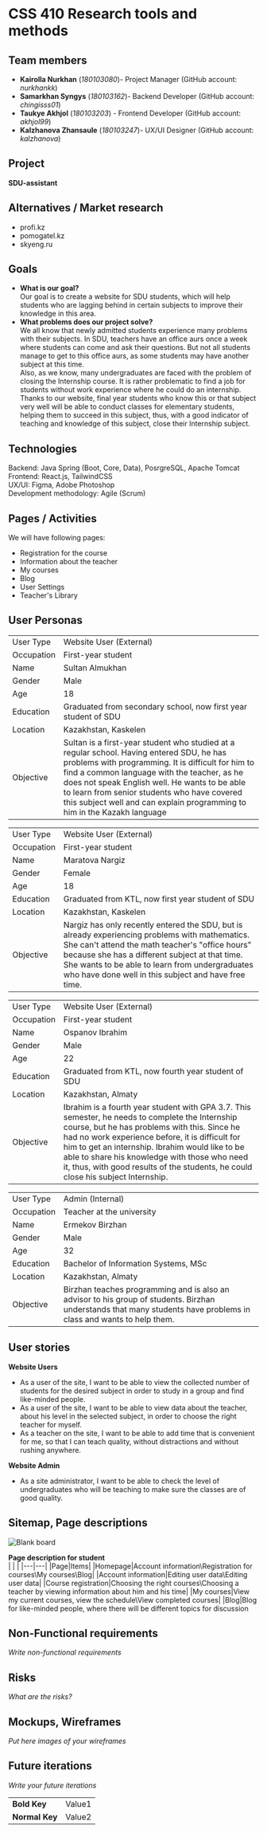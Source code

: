# CSS 410 Research tools and methods
## Team members
+ **Kairolla Nurkhan** (*180103080*)- Project Manager (GitHub account: *nurkhankk*)
+ **Samarkhan Syngys** (*180103162*)- Backend Developer (GitHub account: *chingisss01*)
+ **Taukye Akhjol** (*180103203*) - Frontend Developer (GitHub account: *akhjol99*)
+ **Kalzhanova Zhansaule** (*180103247*)- UX/UI Designer (GitHub account: *kalzhanova*)
## Project
**SDU-assistant**

## Alternatives / Market research
+ profi.kz
+ pomogatel.kz
+ skyeng.ru

## Goals
+ **What is our goal?**\
Our goal is to create a website for SDU students, which will help students who are lagging behind in certain subjects to improve their knowledge in this area.
+ **What problems does our project solve?**\
We all know that newly admitted students experience many problems with their subjects. In SDU, teachers have an office aurs once a week where students can come and ask their questions. But not all students manage to get to this office aurs, as some students may have another subject at this time.\
Also, as we know, many undergraduates are faced with the problem of closing the Internship course. It is rather problematic to find a job for students without work experience where he could do an internship.\
Thanks to our website, final year students who know this or that subject very well will be able to conduct classes for elementary students, helping them to succeed in this subject, thus, with a good indicator of teaching and knowledge of this subject, close their Internship subject.

## Technologies
Backend: Java Spring (Boot, Core, Data), PosrgreSQL, Apache Tomcat\
Frontend: React.js, TailwindCSS\
UX/UI: Figma, Adobe Photoshop\
Development methodology: Agile (Scrum)

## Pages / Activities 
We will have following pages:
- Registration for the course
- Information about the teacher
- My courses
- Blog
- User Settings
- Teacher's Library

## User Personas

|   |   |
|---|---|
|User Type|Website User (External)|
|Occupation|First-year student|
|Name|Sultan Almukhan|
|Gender|Male|
|Age|18|
|Education|Graduated from secondary school, now first year student of SDU|
|Location|Kazakhstan, Kaskelen|
|Objective|Sultan is a first-year student who studied at a regular school. Having entered SDU, he has problems with programming. It is difficult for him to find a common language with the teacher, as he does not speak English well. He wants to be able to learn from senior students who have covered this subject well and can explain programming to him in the Kazakh language|

|   |   |
|---|---|
|User Type|Website User (External)|
|Occupation|First-year student|
|Name|Maratova Nargiz|
|Gender|Female|
|Age|18|
|Education|Graduated from KTL, now first year student of SDU|
|Location|Kazakhstan, Kaskelen|
|Objective|Nargiz has only recently entered the SDU, but is already experiencing problems with mathematics. She can't attend the math teacher's "office hours" because she has a different subject at that time. She wants to be able to learn from undergraduates who have done well in this subject and have free time.|

|   |   |
|---|---|
|User Type|Website User (External)|
|Occupation|First-year student|
|Name|Ospanov Ibrahim|
|Gender|Male|
|Age|22|
|Education|Graduated from KTL, now fourth year student of SDU|
|Location|Kazakhstan, Almaty|
|Objective|Ibrahim is a fourth year student with GPA 3.7. This semester, he needs to complete the Internship course, but he has problems with this. Since he had no work experience before, it is difficult for him to get an internship. Ibrahim would like to be able to share his knowledge with those who need it, thus, with good results of the students, he could close his subject Internship.|

|   |   |
|---|---|
|User Type|Admin (Internal)|
|Occupation|Teacher at the university|
|Name|Ermekov Birzhan|
|Gender|Male|
|Age|32|
|Education|Bachelor of Information Systems, MSc|
|Location|Kazakhstan, Almaty|
|Objective|Birzhan teaches programming and is also an advisor to his group of students. Birzhan understands that many students have problems in class and wants to help them.|

## User stories
**Website Users**
+ As a user of the site, I want to be able to view the collected number of students for the desired subject in order to study in a group and find like-minded people.
+ As a user of the site, I want to be able to view data about the teacher, about his level in the selected subject, in order to choose the right teacher for myself.
+ As a teacher on the site, I want to be able to add time that is convenient for me, so that I can teach quality, without distractions and without rushing anywhere.

**Website Admin**
+ As a site administrator, I want to be able to check the level of undergraduates who will be teaching to make sure the classes are of good quality.

## Sitemap, Page descriptions
![Blank board](https://user-images.githubusercontent.com/49468283/153720411-6ed561b7-457a-44f5-b93a-55c24869e2ce.png)

**Page description for student**\
|   |   |
|---|---|
|Page|Items|
|Homepage|Account information\Registration for courses\My courses\Blog|
|Account information|Editing user data\Editing user data|
|Course registration|Choosing the right courses\Choosing a teacher by viewing information about him and his time|
|My courses|View my current courses, view the schedule\View completed courses|
|Blog|Blog for like-minded people, where there will be different topics for discussion



## Non-Functional requirements
*Write non-functional requirements*

## Risks
*What are the risks?*

## Mockups, Wireframes
*Put here images of your wireframes*

## Future iterations
*Write your future iterations*


|   |   |
|---|---|
|__Bold Key__| Value1 |
| **Normal Key** | Value2 |

